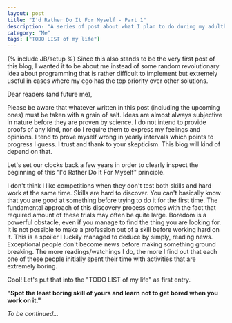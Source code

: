 ```yaml
---
layout: post
title: "I'd Rather Do It For Myself - Part 1"
description: "A series of post about what I plan to do during my adulthood and how I started"
category: "Me"
tags: ["TODO LIST of my life"]
---
```

{% include JB/setup %}
Since this also stands to be the very first post of this blog, I wanted it to be about me instead of some random revolutionary idea about programming that is rather difficult to implement but extremely useful in cases where my ego has the top priority over other solutions.

Dear readers (and future me),

Please be aware that whatever written in this post (including the upcoming ones) must be taken with a grain of salt. Ideas are almost always subjective in nature before they are proven by science. I do not intend to provide proofs of any kind, nor do I require them to express my feelings and opinions. I tend to prove myself wrong in yearly intervals which points to progress I guess. I trust and thank to your skepticism. This blog will kind of depend on that.

Let's set our clocks back a few years in order to clearly inspect the beginning of this "I'd Rather Do It For Myself" principle.

I don't think I like competitions when they don't test both skills and hard work at the same time. Skills are hard to discover. You can't basically know that you are good at something before trying to do it for the first time. The fundamental approach of this discovery process comes with the fact that required amount of these trials may often be quite large. Boredom is a powerful obstacle, even if you manage to find the thing you are looking for. It is not possible to make a profession out of a skill before working hard on it. This is a spoiler I luckily managed to deduce by simply, reading news. Exceptional people don't become news before making something ground breaking. The more readings/watchings I do, the more I find out that each one of these people initially spent their time with activities that are extremely boring. 

Cool! Let's put that into the "TODO LIST of my life" as first entry.

**"Spot the least boring skill of yours and learn not to get bored when you work on it."**

*To be continued...*





